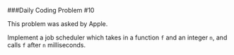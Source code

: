 ###Daily Coding Problem #10

This problem was asked by Apple.

Implement a job scheduler which takes in a function `f` and an integer `n`, and calls `f` after `n` milliseconds.
